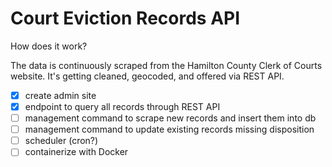 # Court Eviction Records API

How does it work? 

The data is continuously scraped from the Hamilton County Clerk of Courts website. 
It's getting cleaned, geocoded, and offered via REST API.

- [x] create admin site
- [x] endpoint to query all records through REST API
- [ ] management command to scrape new records and insert them into db
- [ ] management command to update existing records missing disposition
- [ ] scheduler (cron?)
- [ ] containerize with Docker
